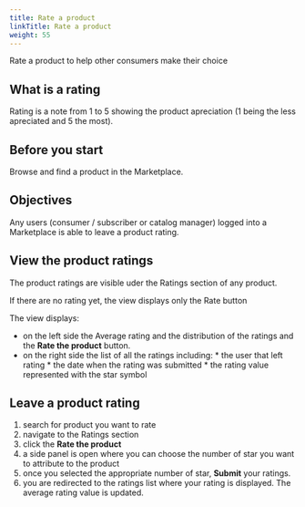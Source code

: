 ```yaml
---
title: Rate a product
linkTitle: Rate a product
weight: 55
---
```


Rate a product to help other consumers make their choice

## What is a rating

Rating is a note from 1 to 5 showing the product apreciation (1 being the less apreciated and 5 the most).

## Before you start

Browse and find a product in the Marketplace.

## Objectives

Any users (consumer / subscriber or catalog manager) logged into a Marketplace is able to leave a product rating.

## View the product ratings

The product ratings are visible uder the Ratings section of any product.

If there are no rating yet, the view displays only the Rate button

The view displays:

* on the left side the Average rating and the distribution of the ratings and the **Rate the product** button.
* on the right side the list of all the ratings including:
        * the user that left rating
        * the date when the rating was submitted
        * the rating value represented with the star symbol

## Leave a product rating

1. search for product you want to rate 
2. navigate to the Ratings section
3. click the **Rate the product**
4. a side panel is open where you can choose the number of star you want to attribute to the product
5. once you selected the appropriate number of star, **Submit** your ratings.
6. you are redirected to the ratings list where your rating is displayed. The average rating value is updated. 
